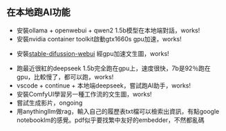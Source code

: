 ## 在本地跑AI功能
*   安裝ollama + openwebui + qwen2 1.5b模型在本地端對話，works!
*   安裝nvidia container toolkit啟動gtx1660s gpu加速，works!
  - 安裝[stable-difussion-webui](https://github.com/AUTOMATIC1111/stable-diffusion-webui) 經gpu加速文生圖，works!
*   跑最近很紅的deepseek 1.5b完全跑在gpu上，速度很快，7b是92％跑在gpu，比較慢了，都可以跑，works!
*   vscode + continue + 本地端deepseek，嘗試跑AI助手，works!
*   安裝ComfyUI學習另一種工作流的文生圖，works!
*   嘗試生成影片，ongoing
*   用anythingllm做rag，輸入自己的履歷表txt檔可以檢索出資訊，有點google notebooklm的感覺。pdf似乎要找繁中友好的embedder，不然都亂碼
